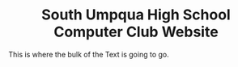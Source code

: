 <h1><center>South Umpqua High School Computer Club Website<center/></h1>

<p>This is where the bulk of the Text is going to go.</a></p>

